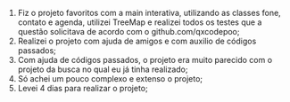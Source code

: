 1. Fiz o projeto favoritos com a main interativa, utilizando as classes fone, contato e agenda, utilizei TreeMap e realizei todos os testes que a questão solicitava de acordo com o github.com/qxcodepoo;
2. Realizei o projeto com ajuda de amigos e com auxilio de códigos passados;
3. Com ajuda de códigos passados, o projeto era muito parecido com o projeto da busca no qual eu já tinha realizado;
4. Só achei um pouco complexo e extenso o projeto;
5. Levei 4 dias para realizar o projeto;